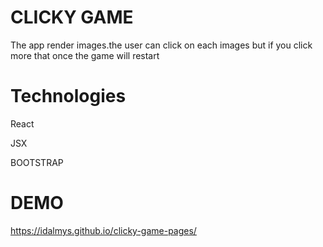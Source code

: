 # CLICKY GAME

The app render images.the user can click on each images but if you click more that once the game will restart

# Technologies

React

JSX

BOOTSTRAP

# DEMO
https://idalmys.github.io/clicky-game-pages/




